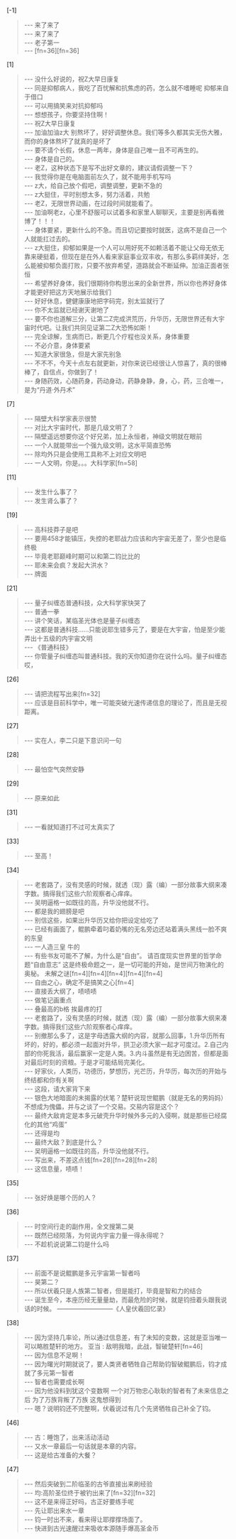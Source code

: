
[-1] 
>--- 来了来了<br>
>--- 来了来了<br>
>--- 老子第一<br>
>--- [fn=36][fn=36]<br>

[1] 
>--- 没什么好说的，祝Z大早日康复<br>
>--- 同是抑郁病人，我吃了百忧解和抗焦虑的药，怎么就不嗜睡呢 抑郁来自于借口<br>
>--- 可以用搞笑来对抗抑郁吗<br>
>--- 想想孩子，你要坚持住啊！<br>
>--- 祝Z大早日康复<br>
>--- 加油加油z大
别熬坏了，好好调整休息。我们等多久都其实无伤大雅，而你的身体熬坏了就真的是坏了<br>
>--- 要不请个长假，休息一两年，身体是自己唯一且不可再生的。<br>
>--- 身体是自己的。<br>
>--- 老Z，这种状态下是写不出好文章的，建议请假调整一下？<br>
>--- 我觉得你是在电脑面前左久了，就不能用手机写吗<br>
>--- z大，给自己放个假吧，调整调整，更新不急的<br>
>--- z大挺住，平时别想太多，努力活着，共勉<br>
>--- 老Z，无限世界动画，在过段时间就能看了。<br>
>--- 加油啊老z，心里不舒服可以试着多和家里人聊聊天，主要是别再看微博了！！！<br>
>--- 身体要紧，更新什么的不急。而且切记要按时就医，这病不是自己一个人就能扛过去的。<br>
>--- z大挺住，抑郁如果是一个人可以用好死不如赖活着不能让父母无依无靠来硬挺着，但现在是在外人看来家庭事业双丰收，有那么多羁绊美好，怎么能被抑郁负面打败，只要不放弃希望，道路就会不断延伸。加油正面者张恒<br>
>--- 希望养好身体，我们很期待你构思出来的全新世界，所以你也养好身体才能更好把这方天地展示给我们<br>
>--- 好好休息，健健康康地把字码完，别太监就行了<br>
>--- 你不太监就已经谢天谢地了<br>
>--- 要不你也道解三分，让第二Z完成洪荒历，升华历，无限世界还有大宇宙时代吧。让我们共同见证第二Z大恐怖如斯！<br>
>--- 完全谅解，生病而已，断更几个疗程也没关系，身体重要<br>
>--- 不必介意，身体要紧<br>
>--- 知道大家很急，但是大家先别急<br>
>--- 不不不，今天十点左右就更新，对你来说已经很让人惊喜了，真的很棒棒了，自信点，你做到了！<br>
>--- 身随药效，心随药身，药动身动，药静身静，身，心，药，三合唯一，是为“丹道·外丹术”<br>

[7] 
>--- 隔壁大科学家表示很赞<br>
>--- 对比大宇宙时代，那是几级文明了？<br>
>--- 隔壁遥远想要你这个好兄弟，加上永恒者，神级文明就在眼前<br>
>--- 一个人就能带出一个强九级文明，这水平简直恐怖<br>
>--- 除均外只是会使用工具称不上对应文明吧<br>
>--- 一人文明，你是。。。大科学家[fn=58]<br>

[11] 
>--- 发生什么事了？<br>
>--- 发生肾么事了？<br>

[19] 
>--- 高科技莽子是吧<br>
>--- 要用458才能镇压，失控的老耶战力应该和内宇宙无差了，至少也是临终极<br>
>--- 毕竟老耶巅峰时期可以和第二钧比比的<br>
>--- 耶未来会疯？发起大洪水？<br>
>--- 牌面<br>

[21] 
>--- 量子纠缠态普通科技，众大科学家快哭了<br>
>--- 普通一拳<br>
>--- 讲个笑话，某临圣光体也是量子纠缠态<br>
>--- 这都是普通科技……只能说耶生错多元了，要是在大宇宙，怕是至少能弄出十五级的内宇宙文明<br>
>--- 《普通科技》<br>
>--- 你管量子纠缠态叫普通科技。我的天你知道你在说什么吗。量子纠缠态哎，<br>

[26] 
>--- 请把流程写出来[fn=32]<br>
>--- 应该是目前科学中，唯一可能突破光速传递信息的理论了，而且是无视距离。<br>

[27] 
>--- 实在人，李二只是下意识问一句<br>

[28] 
>--- 最怕空气突然安静<br>

[29] 
>--- 原来如此<br>

[31] 
>--- 一看就知道打不过可太真实了<br>

[33] 
>--- 至高！<br>

[34] 
>--- 老套路了，没有灵感的时候，就透（现）露（编）一部分故事大纲来凑字数。搞得我们这些六阶观察者心痒痒。<br>
>--- 吴明逼格一如既往的高，升华没他就不行。<br>
>--- 都是我的翅膀是吧<br>
>--- 别信这些，如果出升华历又给你把设定给吃了<br>
>--- 已经有画面了，鲲鹏牵着叼着奶嘴的无名旁边还站着满头黑线一脸不爽的东皇<br>
>--- 一人造三皇 牛的<br>
>--- 有些书友可能不了解，为什么是“自由”。  请百度现实世界里的哲学命题“自由意志”   这是终极命题之一，是一切可能的开始，是世间万物演化的奥秘。  未解之谜[fn=4][fn=4][fn=4][fn=4][fn=4]<br>
>--- 自由之心，确定不是搞笑之心[fn=4]<br>
>--- 直接丢大纲了，啧啧啧<br>
>--- 做笔记画重点<br>
>--- 叠最高的b格 挨最疼的打<br>
>--- 老套路了，没有灵感的时候，就透（现）露（编）一部分故事大纲来凑字数。搞得我们这些六阶观察者心痒痒。<br>
>--- 别撤那么多了，这是字母透露大纲的内容，就那么回事，1.升华历所有坏的，好的，都必须一起面对升华，拱卫必须大家一起才可度过。2.自己内部的你死我活，最后赢家一定是人类。3.内斗虽然是有无边困苦，但都是面对最后时刻的资粮。于是才可能结局完美化。<br>
>--- 好家伙，人类历，功德历，梦想历，光芒历，升华历，每次历的开始与终结都和你有关啊<br>
>--- 这段，请大家背下来<br>
>--- 银色大地暗面的未揭露的伏笔？楚轩说现世鲲鹏（就是无名的男妈妈）不想成为傀儡，并与之谈了一个交易。交易内容是这个？<br>
>--- 最终大敌肯定是本多元破壳升华时候外多元的入侵啊，就是那些已经腐化的其他“鸡蛋”<br>
>--- 还得是均<br>
>--- 最终大敌？到底是什么？<br>
>--- 吴明逼格一如既往的高，升华没他就不行。<br>
>--- 写出来，不差这点钱[fn=28][fn=28][fn=28]<br>
>--- 这信息量，啧啧！<br>

[35] 
>--- 张好焕是哪个历的人？<br>

[36] 
>--- 时空间行走的副作用，全文搜第二昊<br>
>--- 既然已经陨落，为何说内宇宙力量一得永得呢？<br>
>--- 不趁机说说第二钧是什么吗<br>

[37] 
>--- 前面不是说鲲鹏是多元宇宙第一智者吗<br>
>--- 昊第二？<br>
>--- 所以伏羲只是人族第二智者，但是能打，毕竟是智和力的结合<br>
>--- 诞生至今，本座历经无量量劫，而最危险的时候，就是钧扭着头跟我说话的时候。
—————————《人皇伏羲回忆录》<br>

[38] 
>--- 因为坚持几率论，所以通过信息差，有了未知的变数，这就是亚当唯一可以略胜楚轩的地方。
亚当 : 敌明我暗，此战，智破楚轩[fn=46]<br>
>--- 因为信息不足啊！<br>
>--- 因为曙光时期就说了，要人类贤者牺牲自己帮助钧智破鲲鹏后，钧才成就了多元第一智者<br>
>--- 智者也需要成长啊<br>
>--- 因为他没料到犹这个变数啊 一个对万物忠心耿耿的智者有了未来信息之后  为了万族背叛了万族 这鬼想得到<br>
>--- 嗯？说明钧还不完整啊，伏羲说过有几个先贤牺牲自己补全了钧。<br>

[46] 
>--- 古：睡饱了，出来活动活动<br>
>--- 又水一章最后一句话就是本章的内容。<br>
>--- 这是给古准备的大餐？<br>

[47] 
>--- 然后突破到二阶临圣的古爷直接出来刷经验<br>
>--- 均:高阶圣位终于被钓出来了[fn=32][fn=32]<br>
>--- 这不是来得正好吗，古正好要练手呢<br>
>--- 先让耶出来水一章<br>
>--- 钧一时出不来，看来得让耶撑撑场面了。<br>
>--- 快进到古光速醒过来吸收本源随手爆高圣金币<br>
